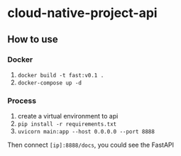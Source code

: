 # cloud-native-project-api


## How to use
### Docker

1. `docker build -t fast:v0.1 .`
2. `docker-compose up -d`

### Process
1. create a virtual environment to api
2. `pip install -r requirements.txt`
3. `uvicorn main:app --host 0.0.0.0 --port 8888`

Then connect `[ip]:8888/docs`, you could see the FastAPI


